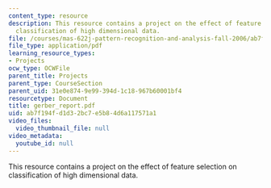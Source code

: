 ```yaml
---
content_type: resource
description: This resource contains a project on the effect of feature selection on
  classification of high dimensional data.
file: /courses/mas-622j-pattern-recognition-and-analysis-fall-2006/ab7f194fd1d32bc7e5b84d6a117571a1_gerber_report.pdf
file_type: application/pdf
learning_resource_types:
- Projects
ocw_type: OCWFile
parent_title: Projects
parent_type: CourseSection
parent_uid: 31e0e874-9e99-394d-1c18-967b60001bf4
resourcetype: Document
title: gerber_report.pdf
uid: ab7f194f-d1d3-2bc7-e5b8-4d6a117571a1
video_files:
  video_thumbnail_file: null
video_metadata:
  youtube_id: null
---
```

This resource contains a project on the effect of feature selection on classification of high dimensional data.

